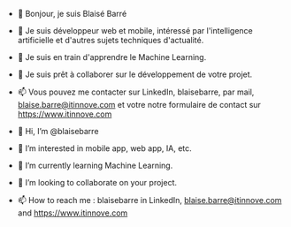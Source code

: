 - 👋 Bonjour, je suis Blaisé Barré
- 👀 Je suis développeur web et mobile, intéressé par l'intelligence artificielle et d'autres sujets techniques d'actualité.
- 🌱 Je suis en train d'apprendre le Machine Learning.
- 💞️ Je suis prêt à collaborer sur le développement de votre projet.  
- 📫 Vous pouvez me contacter sur LinkedIn, blaisebarre, par mail, blaise.barre@itinnove.com et votre notre formulaire de contact sur https://www.itinnove.com

- 👋 Hi, I’m @blaisebarre
- 👀 I’m interested in mobile app, web app, IA, etc.
- 🌱 I’m currently learning Machine Learning.
- 💞️ I’m looking to collaborate on your project. 
- 📫 How to reach me : blaisebarre in LinkedIn, blaise.barre@itinnove.com and https://www.itinnove.com

<!---
blaisebarre/blaisebarre is a ✨ special ✨ repository because its `README.md` (this file) appears on your GitHub profile.
You can click the Preview link to take a look at your changes.
--->
